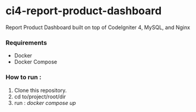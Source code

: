 # ci4-report-product-dashboard
 Report Product Dashboard built on top of CodeIgniter 4, MySQL, and Nginx

### Requirements
* Docker
* Docker Compose

### How to run :
1. Clone this repository.
2. cd to/project/root/dir
3. run : *docker compose up*

